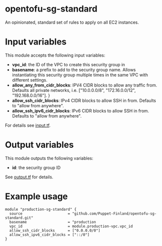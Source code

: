 # opentofu-sg-standard

An opinionated, standard set of rules to apply on all EC2 instances.

# Input variables

This module accepts the following input variables:

* **vpc_id**: the ID of the VPC to create this security group in
* **basename**: a prefix to add to the security group name. Allows instantiating this security group multiple times in the same VPC with different settings.
* **allow_any_from_cidr_blocks**: IPV4 CIDR blocks to allow any traffic from. Defaults all private networks, i.e. ["10.0.0.0/8", "172.16.0.0/12", "192.168.0.0/16"].
}
* **allow_ssh_cidr_blocks**: IPv4 CIDR blocks to allow SSH in from. Defaults to "allow from anywhere".
* **allow_ssh_ipv6_cidr_blocks**: IPv6 CIDR blocks to allow SSH in from. Defaults to "allow from anywhere".

For details see [input.tf](input.tf).

# Output variables

This module outputs the following variables:

* **id**: the security group ID

See [output.tf](output.tf) for details.

# Example usage

```
module "production-sg-standard" {
  source                     = "github.com/Puppet-Finland/opentofu-sg-standard.git"
  basename                   = "production
  vpc_id                     = module.production-vpc.vpc_id
  allow_ssh_cidr_blocks      = ["0.0.0.0/0"]
  allow_ssh_ipv6_cidr_blocks = ["::/0"]
}
```
